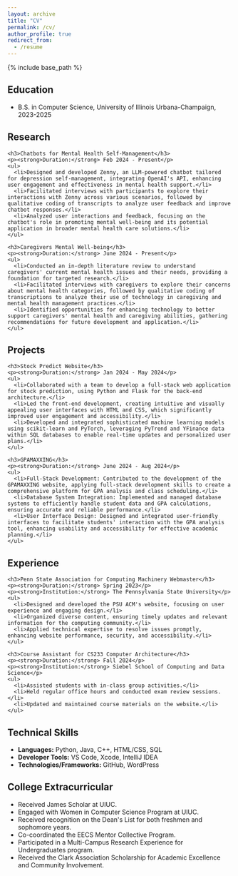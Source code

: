 ```yaml
---
layout: archive
title: "CV"
permalink: /cv/
author_profile: true
redirect_from:
  - /resume
---
```


{% include base_path %}

<div class="resume-content">
  
  <!-- Education Section -->
  <section id="education">
    <h2>Education</h2>
    <ul>
      <li>B.S. in Computer Science, University of Illinois Urbana-Champaign, 2023-2025</li>
    </ul>
  </section>    

  <!-- Research Section -->
  <section id="research">
    <h2>Research</h2>

    <h3>Chatbots for Mental Health Self-Management</h3>
    <p><strong>Duration:</strong> Feb 2024 - Present</p>
    <ul>
      <li>Designed and developed Zenny, an LLM-powered chatbot tailored for depression self-management, integrating OpenAI's API, enhancing user engagement and effectiveness in mental health support.</li>
      <li>Facilitated interviews with participants to explore their interactions with Zenny across various scenarios, followed by qualitative coding of transcripts to analyze user feedback and improve chatbot responses.</li>
      <li>Analyzed user interactions and feedback, focusing on the chatbot's role in promoting mental well-being and its potential application in broader mental health care solutions.</li>
    </ul>

    <h3>Caregivers Mental Well-being</h3>
    <p><strong>Duration:</strong> June 2024 - Present</p>
    <ul>
      <li>Conducted an in-depth literature review to understand caregivers' current mental health issues and their needs, providing a foundation for targeted research.</li>
      <li>Facilitated interviews with caregivers to explore their concerns about mental health categories, followed by qualitative coding of transcriptions to analyze their use of technology in caregiving and mental health management practices.</li>
      <li>Identified opportunities for enhancing technology to better support caregivers' mental health and caregiving abilities, gathering recommendations for future development and application.</li>
    </ul>
  </section>

  <!-- Projects Section -->
  <section id="projects">
    <h2>Projects</h2>

    <h3>Stock Predict Website</h3>
    <p><strong>Duration:</strong> Jan 2024 - May 2024</p>
    <ul>
      <li>Collaborated with a team to develop a full-stack web application for stock prediction, using Python and Flask for the back-end architecture.</li>
      <li>Led the front-end development, creating intuitive and visually appealing user interfaces with HTML and CSS, which significantly improved user engagement and accessibility.</li>
      <li>Developed and integrated sophisticated machine learning models using scikit-learn and PyTorch, leveraging PyTrend and YFinance data within SQL databases to enable real-time updates and personalized user plans.</li>
    </ul>

    <h3>GPAMAXXING</h3>
    <p><strong>Duration:</strong> June 2024 - Aug 2024</p>
    <ul>
      <li>Full-Stack Development: Contributed to the development of the GPAMAXXING website, applying full-stack development skills to create a comprehensive platform for GPA analysis and class scheduling.</li>
      <li>Database System Integration: Implemented and managed database systems to efficiently handle student data and GPA calculations, ensuring accurate and reliable performance.</li>
      <li>User Interface Design: Designed and integrated user-friendly interfaces to facilitate students' interaction with the GPA analysis tool, enhancing usability and accessibility for effective academic planning.</li>
    </ul>
  </section>

  <!-- Experience Section -->
  <section id="experience">
    <h2>Experience</h2>

    <h3>Penn State Association for Computing Machinery Webmaster</h3>
    <p><strong>Duration:</strong> Spring 2023</p>
    <p><strong>Institution:</strong> The Pennsylvania State University</p>
    <ul>
      <li>Designed and developed the PSU ACM's website, focusing on user experience and engaging design.</li>
      <li>Organized diverse content, ensuring timely updates and relevant information for the computing community.</li>
      <li>Applied technical expertise to resolve issues promptly, enhancing website performance, security, and accessibility.</li>
    </ul>

    <h3>Course Assistant for CS233 Computer Architecture</h3>
    <p><strong>Duration:</strong> Fall 2024</p>
    <p><strong>Institution:</strong> Siebel School of Computing and Data Science</p>
    <ul>
      <li>Assisted students with in-class group activities.</li>
      <li>Held regular office hours and conducted exam review sessions.</li>
      <li>Updated and maintained course materials on the website.</li>
    </ul>
  </section>

  <!-- Technical Skills Section -->
  <section id="technical-skills">
    <h2>Technical Skills</h2>
    <ul>
      <li><strong>Languages:</strong> Python, Java, C++, HTML/CSS, SQL</li>
      <li><strong>Developer Tools:</strong> VS Code, Xcode, IntelliJ IDEA</li>
      <li><strong>Technologies/Frameworks:</strong> GitHub, WordPress</li>
    </ul>
  </section>

  <!-- Extracurricular Section -->
  <section id="extracurricular">
    <h2>College Extracurricular</h2>
    <ul>
      <li>Received James Scholar at UIUC.</li>
      <li>Engaged with Women in Computer Science Program at UIUC.</li>
      <li>Received recognition on the Dean's List for both freshmen and sophomore years.</li>
      <li>Co-coordinated the EECS Mentor Collective Program.</li>
      <li>Participated in a Multi-Campus Research Experience for Undergraduates program.</li>
      <li>Received the Clark Association Scholarship for Academic Excellence and Community Involvement.</li>
    </ul>
  </section>
</div>
